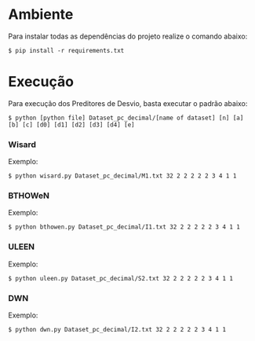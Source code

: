 # Ambiente

Para instalar todas as dependências do projeto realize o comando abaixo:

```
$ pip install -r requirements.txt
```

# Execução

Para execução dos Preditores de Desvio, basta executar o padrão abaixo:

```
$ python [python file] Dataset_pc_decimal/[name of dataset] [n] [a] [b] [c] [d0] [d1] [d2] [d3] [d4] [e]
```

### Wisard

Exemplo:

```
$ python wisard.py Dataset_pc_decimal/M1.txt 32 2 2 2 2 2 3 4 1 1
```

### BTHOWeN


 Exemplo:
```
$ python bthowen.py Dataset_pc_decimal/I1.txt 32 2 2 2 2 2 3 4 1 1
```

### ULEEN


 Exemplo:
```
$ python uleen.py Dataset_pc_decimal/S2.txt 32 2 2 2 2 2 3 4 1 1
```

### DWN


 Exemplo:
```
$ python dwn.py Dataset_pc_decimal/I2.txt 32 2 2 2 2 2 3 4 1 1
```
